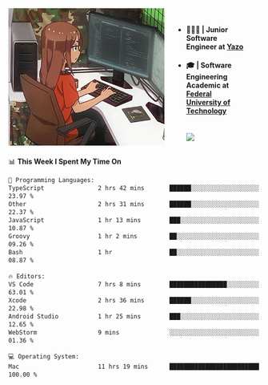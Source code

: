 
<body >
  <div style="display: flex; width: auto; margin-right: 30px ">
    <img align="right" width="312" height="274" style="padding-right:20px; " src="assets/umiko.gif" alt="Computer man" />
    <ul style="flex: 1;">
      <li><h4>🧑🏽‍💻 | Junior Software Engineer at <a href="https://www.yazo.com.br/">Yazo</a></h4></li>
      <li><h4>🎓 | Software Engineering Academic at <a href="http://www.utfpr.edu.br/">Federal University of Technology</a></h4></li>
      <br/>
      <a href="https://skillicons.dev">
        <img src="https://skillicons.dev/icons?i=ts,react,go,swift,c,ts,postgres,nodejs,js,heroku,gradle,firebase,flutter,docker,aws,java,redis,adonis&theme=light&&perline=6 " />
      </a>
    </ul>  
    <br/>
  </div>
</body>


<!--START_SECTION:waka-->
📊 **This Week I Spent My Time On** 

```text
💬 Programming Languages: 
TypeScript               2 hrs 42 mins       ██████░░░░░░░░░░░░░░░░░░░   23.97 % 
Other                    2 hrs 31 mins       ██████░░░░░░░░░░░░░░░░░░░   22.37 % 
JavaScript               1 hr 13 mins        ███░░░░░░░░░░░░░░░░░░░░░░   10.87 % 
Groovy                   1 hr 2 mins         ██░░░░░░░░░░░░░░░░░░░░░░░   09.26 % 
Bash                     1 hr                ██░░░░░░░░░░░░░░░░░░░░░░░   08.87 % 

🔥 Editors: 
VS Code                  7 hrs 8 mins        ████████████████░░░░░░░░░   63.01 % 
Xcode                    2 hrs 36 mins       ██████░░░░░░░░░░░░░░░░░░░   22.98 % 
Android Studio           1 hr 25 mins        ███░░░░░░░░░░░░░░░░░░░░░░   12.65 % 
WebStorm                 9 mins              ░░░░░░░░░░░░░░░░░░░░░░░░░   01.36 % 

💻 Operating System: 
Mac                      11 hrs 19 mins      █████████████████████████   100.00 % 
```


<!--END_SECTION:waka-->

<!--
**danielr0d/danielr0d** is a ✨ _special_ ✨ repository because its `README.md` (this file) appears on your GitHub profile.

Here are some ideas to get you started:

- 🔭 I’m currently working on ...
- 🌱 I’m currently learning ...
- 👯 I’m looking to collaborate on ...
- 🤔 I’m looking for help with ...
- 💬 Ask me about ...
- 📫 How to reach me: ...
- 😄 Pronouns: ...
- ⚡ Fun fact: ...
-->

